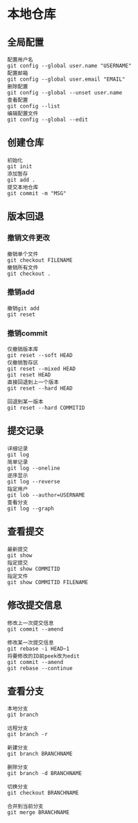 # 本地仓库

## 全局配置

    配置用户名
    git config --global user.name "USERNAME"
    配置邮箱
    git config --global user.email "EMAIL"
    删除配置
    git config --global --unset user.name
    查看配置
    git config --list
    编辑配置文件
    git config --global --edit

## 创建仓库

    初始化
    git init
    添加暂存
    git add .
    提交本地仓库
    git commit -m "MSG"

## 版本回退

### 撤销文件更改

    撤销单个文件
    git checkout FILENAME
    撤销所有文件
    git checkout .

### 撤销add

    撤销git add
    git reset

### 撤销commit

    仅撤销版本库
    git reset --soft HEAD
    仅撤销暂存区
    git reset --mixed HEAD
    git reset HEAD
    直接回退到上一个版本
    git reset --hard HEAD

    回退到某一版本
    git reset --hard COMMITID

## 提交记录

    详细记录
    git log
    简单记录
    git log --oneline
    逆序显示
    git log --reverse
    指定用户
    git lob --author=USERNAME
    查看分支
    git log --graph

## 查看提交

    最新提交
    git show
    指定提交
    git show COMMITID
    指定文件
    git show COMMITID FILENAME

## 修改提交信息

    修改上一次提交信息
    git commit --amend

    修改某一次提交信息
    git rebase -i HEAD~1
    将要修改的ID前peek改为edit
    git commit --amend
    git rebase --continue

## 查看分支

    本地分支
    git branch

    远程分支
    git branch -r

    新建分支
    git branch BRANCHNAME

    删除分支
    git branch -d BRANCHNAME

    切换分支
    git checkout BRANCHNAME

    合并到当前分支
    git merge BRANCHNAME

